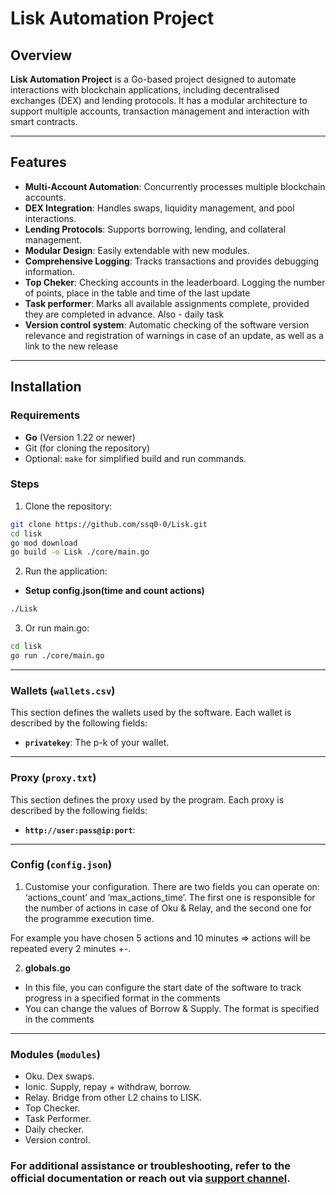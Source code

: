 # Lisk Automation Project

## Overview

**Lisk Automation Project** is a Go-based project designed to automate interactions with blockchain applications, including decentralised exchanges (DEX) and lending protocols. It has a modular architecture to support multiple accounts, transaction management and interaction with smart contracts.

---

## Features

- **Multi-Account Automation**: Concurrently processes multiple blockchain accounts.
- **DEX Integration**: Handles swaps, liquidity management, and pool interactions.
- **Lending Protocols**: Supports borrowing, lending, and collateral management.
- **Modular Design**: Easily extendable with new modules.
- **Comprehensive Logging**: Tracks transactions and provides debugging information.
- **Top Cheker**: Checking accounts in the leaderboard. Logging the number of points, place in the table and time of the last update
- **Task performer**: Marks all available assignments complete, provided they are completed in advance. Also - daily task
- **Version control system**: Automatic checking of the software version relevance and registration of warnings in case of an update, as well as a link to the new release

---
## Installation

### Requirements

- **Go** (Version 1.22 or newer)
- Git (for cloning the repository)
- Optional: `make` for simplified build and run commands.

### Steps

1. Clone the repository:
```bash
git clone https://github.com/ssq0-0/Lisk.git
cd lisk
go mod download
go build -o Lisk ./core/main.go   
```
2. Run the application:
- **Setup config.json(time and count actions)**

```bash
./Lisk
```

3. Or run main.go:
```bash
cd lisk
go run ./core/main.go
```
---

### Wallets (`wallets.csv`)

This section defines the wallets used by the software. Each wallet is described by the following fields:

- **`privatekey`**: The p-k of your wallet.
---
### Proxy (`proxy.txt`)

This section defines the proxy used by the program. Each proxy is described by the following fields:

- **`http://user:pass@ip:port`**:
---
### Config (`config.json`)

1. Customise your configuration. There are two fields you can operate on: ‘actions_count’ and ‘max_actions_time’. The first one is responsible for the number of actions in case of Oku & Relay, and the second one for the programme execution time. 

For example you have chosen 5 actions and 10 minutes => actions will be repeated every 2 minutes +-.

2. **globals.go** 
- In this file, you can configure the start date of the software to track progress in a specified format in the comments
- You can change the values of Borrow & Supply. The format is specified in the comments

---

### Modules (`modules`)

- Oku. Dex swaps.
- Ionic. Supply, repay + withdraw, borrow.
- Relay. Bridge from other L2 chains to LISK.
- Top Checker.
- Task Performer.
- Daily checker.
- Version control.

### For additional assistance or troubleshooting, refer to the official documentation or reach out via [support channel](https://t.me/cheifssq).
